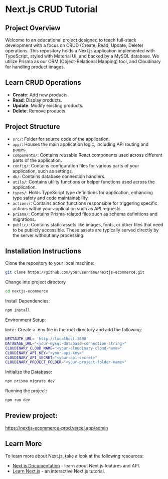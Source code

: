 # Next.js CRUD Tutorial

## Project Overview

Welcome to an educational project designed to teach full-stack development with a focus on CRUD (Create, Read, Update, Delete) operations. This repository holds a Next.js application implemented with TypeScript, styled with Material UI, and backed by a MySQL database. We utilize Prisma as our ORM (Object-Relational Mapping) tool, and Cloudinary for handling product images.

## Learn CRUD Operations

- **Create**: Add new products.
- **Read**: Display products.
- **Update**: Modify existing products.
- **Delete**: Remove products.

## Project Structure

- `src/`: Folder for source code of the application.
- `app/`: Houses the main application logic, including API routing and pages.
- `components/`: Contains reusable React components used across different parts of the application.
- `config/`: Contains configuration files for various parts of your application, such as settings.
- `db/`: Contains database connection handlers.
- `utils/`: Contains utility functions or helper functions used across the application.
- `types/`: Holds TypeScript type definitions for application, enhancing type safety and code maintainability.
- `actions/`: Contains action functions responsible for triggering specific actions within your application such as API requests.
- `prisma/`: Contains Prisma-related files such as schema definitions and migrations.
- `public/`: Contains static assets like images, fonts, or other files that need to be publicly accessible. These assets are typically served directly by the server without any processing.

## Installation Instructions

Clone the repository to your local machine:

```bash
git clone https://github.com/yourusername/nextjs-ecommerce.git
```

Change into project directory

```bash
cd nextjs-ecommerce
```

Install Dependencies:

```bash
npm install
```

Environment Setup:

`Note:` Create a .env file in the root directory and add the following:

```bash
NEXTAUTH_URL= 'http://localhost:3000'
DATABASE_URL="<your-mysql-database-connection-string>"
CLOUDINARY_CLOUD_NAME="<your-cloudinary-cloud-name>"
CLOUDINARY_API_KEY="<your-api-key>"
CLOUDINARY_API_SECRET="<your-api-secret>"
CLOUDINARY_PROJECT_FOLDER="<your-project-folder-name>"
```

Initialize the Database:

```bash
npx prisma migrate dev
```

Running the project:

```bash
npm run dev
```

## Preview project:

https://nextjs-ecommerce-prod.vercel.app/admin

## Learn More

To learn more about Next.js, take a look at the following resources:

- [Next.js Documentation](https://nextjs.org/docs) - learn about Next.js features and API.
- [Learn Next.js](https://nextjs.org/learn) - an interactive Next.js tutorial.
